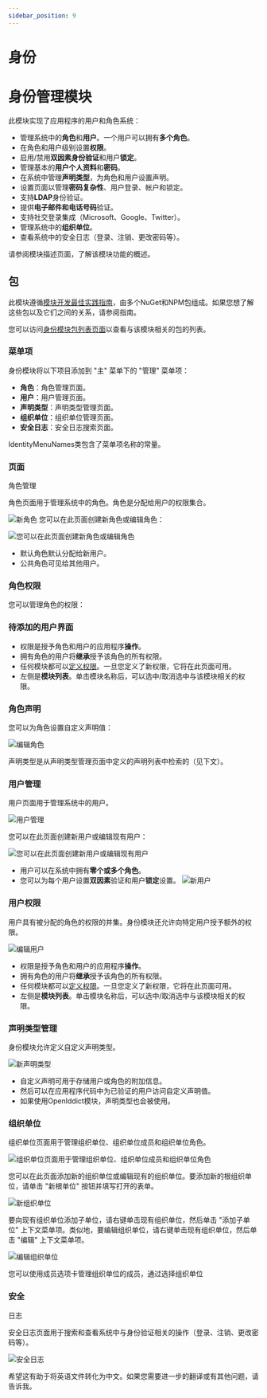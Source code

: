 ```yaml
---
sidebar_position: 9
---
```


# 身份

# 身份管理模块

此模块实现了应用程序的用户和角色系统：

* 管理系统中的**角色**和**用户**。一个用户可以拥有**多个角色**。
* 在角色和用户级别设置**权限**。
* 启用/禁用**双因素身份验证**和用户**锁定**。
* 管理基本的**用户个人资料**和**密码**。
* 在系统中管理**声明类型**，为角色和用户设置声明。
* 设置页面以管理**密码复杂性**、用户登录、帐户和锁定。
* 支持**LDAP**身份验证。
* 提供**电子邮件和电话号码**验证。
* 支持社交登录集成（Microsoft、Google、Twitter）。
* 管理系统中的**组织单位**。
* 查看系统中的安全日志（登录、注销、更改密码等）。

请参阅模块描述页面，了解该模块功能的概述。

包
--------

此模块遵循[模块开发最佳实践指南](https://docs.abp.io/en/abp/latest/Best-Practices/Index)，由多个NuGet和NPM包组成。如果您想了解这些包以及它们之间的关系，请参阅指南。

您可以访问[身份模块包列表页面](https://abp.io/packages?moduleName=Volo.Identity.Pro)以查看与该模块相关的包的列表。

### 菜单项

身份模块将以下项目添加到 "主" 菜单下的 "管理" 菜单项：

* **角色**：角色管理页面。
* **用户**：用户管理页面。
* **声明类型**：声明类型管理页面。
* **组织单位**：组织单位管理页面。
* **安全日志**：安全日志搜索页面。

IdentityMenuNames类包含了菜单项名称的常量。

### 页面

角色管理

角色页面用于管理系统中的角色。角色是分配给用户的权限集合。

![新角色](https://raw.githubusercontent.com/Wai-Technologies/raaghu-docs/development/raaghu/docs/en/images/users-role.png)
您可以在此页面创建新角色或编辑角色：

![您可以在此页面创建新角色或编辑角色](https://raw.githubusercontent.com/Wai-Technologies/raaghu-docs/development/raaghu/docs/en/images/role-new.png)
* 默认角色默认分配给新用户。
* 公共角色可见给其他用户。

### 角色权限

您可以管理角色的权限：

### 待添加的用户界面

* 权限是授予角色和用户的应用程序**操作**。
* 拥有角色的用户将**继承**授予该角色的所有权限。
* 任何模块都可以[定义权限](https://docs.abp.io/en/abp/latest/Authorization#permission-system)。一旦您定义了新权限，它将在此页面可用。
* 左侧是**模块列表**。单击模块名称后，可以选中/取消选中与该模块相关的权限。

### 角色声明

您可以为角色设置自定义声明值：

![编辑角色](https://raw.githubusercontent.com/Wai-Technologies/raaghu-docs/development/raaghu/docs/en/images/role-claims.png)

声明类型是从声明类型管理页面中定义的声明列表中检索的（见下文）。

### 用户管理

用户页面用于管理系统中的用户。

![用户管理](https://raw.githubusercontent.com/Wai-Technologies/raaghu-docs/development/raaghu/docs/en/images/users.png)

您可以在此页面创建新用户或编辑现有用户：

![您可以在此页面创建新用户或编辑现有用户](https://raw.githubusercontent.com/Wai-Technologies/raaghu-docs/development/raaghu/docs/en/images/users-new.png)

* 用户可以在系统中拥有**零个或多个角色**。
* 您可以为每个用户设置**双因素**验证和用户**锁定**设置。
  ![新用户](https://raw.githubusercontent.com/Wai-Technologies/raaghu-docs/development/raaghu/docs/en/images/users-role.png)

### 用户权限

用户具有被分配的角色的权限的并集。身份模块还允许向特定用户授予额外的权限。

![编辑用户](https://raw.githubusercontent.com/Wai-Technologies/raaghu-docs/development/raaghu/docs/en/images/user-permision.png)

* 权限是授予角色和用户的应用程序**操作**。
* 拥有角色的用户将**继承**授予该角色的所有权限。
* 任何模块都可以[定义权限](https://docs.abp.io/en/abp/latest/Authorization#permission-system)。一旦您定义了新权限，它将在此页面可用。
* 左侧是**模块列表**。单击模块名称后，可以选中/取消选中与该模块相关的权限。

### 声明类型管理

身份模块允许定义自定义声明类型。

![新声明类型](https://raw.githubusercontent.com/Wai-Technologies/raaghu-docs/development/raaghu/docs/en/images/claim.png)

* 自定义声明可用于存储用户或角色的附加信息。
* 然后可以在应用程序代码中为已验证的用户访问自定义声明值。
* 如果使用OpenIddict模块，声明类型也会被使用。

### 组织单位

组织单位页面用于管理组织单位、组织单位成员和组织单位角色。

![组织单位页面用于管理组织单位、组织单位成员和组织单位角色](https://raw.githubusercontent.com/Wai-Technologies/raaghu-docs/development/raaghu/docs/en/images/organization-Unit.png)

您可以在此页面添加新的组织单位或编辑现有的组织单位。要添加新的根组织单位，请单击 "新根单位" 按钮并填写打开的表单。

![新组织单位](https://raw.githubusercontent.com/Wai-Technologies/raaghu-docs/development/raaghu/docs/en/images/organization-Unit.png)

要向现有组织单位添加子单位，请右键单击现有组织单位，然后单击 "添加子单位" 上下文菜单项。类似地，要编辑组织单位，请右键单击现有组织单位，然后单击 "编辑" 上下文菜单项。

![编辑组织单位](https://raw.githubusercontent.com/Wai-Technologies/raaghu-docs/development/raaghu/docs/en/images/organization-Unit-edit.png)

您可以使用成员选项卡管理组织单位的成员，通过选择组织单位

### 安全

日志

安全日志页面用于搜索和查看系统中与身份验证相关的操作（登录、注销、更改密码等）。

![安全日志](https://raw.githubusercontent.com/Wai-Technologies/raaghu-docs/development/raaghu/docs/en/images/security-logs.png)


希望这有助于将英语文件转化为中文。如果您需要进一步的翻译或有其他问题，请告诉我。
